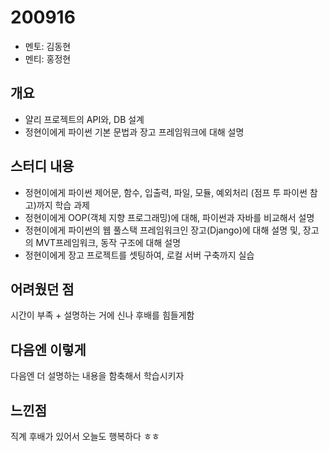 # 200916
- 멘토: 김동현
- 멘티: 홍정현

## 개요
- 얄리 프로젝트의 API와, DB 설계
- 정현이에게 파이썬 기본 문법과 장고 프레임워크에 대해 설명

## 스터디 내용
- 정현이에게 파이썬 제어문, 함수, 입출력, 파일, 모듈, 예외처리 (점프 투 파이썬 참고)까지 학습 과제 
- 정현이에게 OOP(객체 지향 프로그래밍)에 대해, 파이썬과 자바를 비교해서 설명
- 정현이에게 파이썬의 웹 풀스택 프레임워크인 장고(Django)에 대해 설명 및, 장고의 MVT프레임워크, 동작 구조에 대해 설명
- 정현이에게 장고 프로젝트를 셋팅하여, 로컬 서버 구축까지 실습

## 어려웠던 점
시간이 부족 + 설명하는 거에 신나 후배를 힘들게함

## 다음엔 이렇게
다음엔 더 설명하는 내용을 함축해서 학습시키자

## 느낀점
직계 후배가 있어서 오늘도 행복하다 ㅎㅎ
